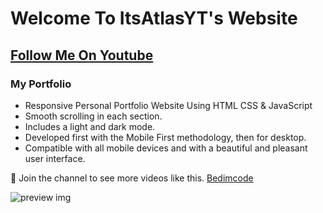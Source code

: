 # Welcome To ItsAtlasYT's Website
## [Follow Me On Youtube]([https://youtu.be/27JtRAI3QO8](https://www.youtube.com/channel/UCU0F-2wG9caLh8RYDfJGEnA))
### My Portfolio

- Responsive Personal Portfolio Website Using HTML CSS & JavaScript
- Smooth scrolling in each section.
- Includes a light and dark mode.
- Developed first with the Mobile First methodology, then for desktop.
- Compatible with all mobile devices and with a beautiful and pleasant user interface.

💙 Join the channel to see more videos like this. [Bedimcode](https://www.youtube.com/c/Bedimcode)

![preview img](/preview.png)
